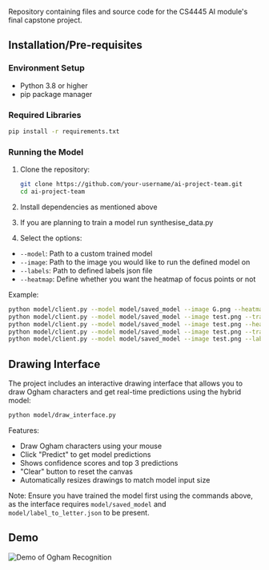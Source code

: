 Repository containing files and source code for the CS4445 AI module's final capstone project.

## Installation/Pre-requisites

### Environment Setup
- Python 3.8 or higher
- pip package manager

### Required Libraries
```bash
pip install -r requirements.txt
```

### Running the Model
1. Clone the repository:
   ```bash
   git clone https://github.com/your-username/ai-project-team.git
   cd ai-project-team
   ```
2. Install dependencies as mentioned above
3. If you are planning to train a model run synthesise_data.py

4. Select the options:
- `--model`: Path to a custom trained model 
- `--image`: Path to the image you would like to run the defined model on
- `--labels`: Path to defined labels json file
- `--heatmap`: Define whether you want the heatmap of focus points or not

Example:
```bash
python model/client.py --model model/saved_model --image G.png --heatmap 
python model/client.py --model model/saved_model --image test.png --train
python model/client.py --model model/saved_model --image test.png --heatmap    
python model/client.py --model model/saved_model --image test.png --train --heatmap   
python model/client.py --model model/saved_model --image test.png --labels model/label_to_letter.json #only used if labels cannot be found 
```

## Drawing Interface

The project includes an interactive drawing interface that allows you to draw Ogham characters and get real-time predictions using the hybrid model:

```bash
python model/draw_interface.py
```

Features:
- Draw Ogham characters using your mouse
- Click "Predict" to get model predictions
- Shows confidence scores and top 3 predictions
- "Clear" button to reset the canvas
- Automatically resizes drawings to match model input size

Note: Ensure you have trained the model first using the commands above, as the interface requires `model/saved_model` and `model/label_to_letter.json` to be present.

## Demo
![Demo of Ogham Recognition](images/Z-demo.png)
